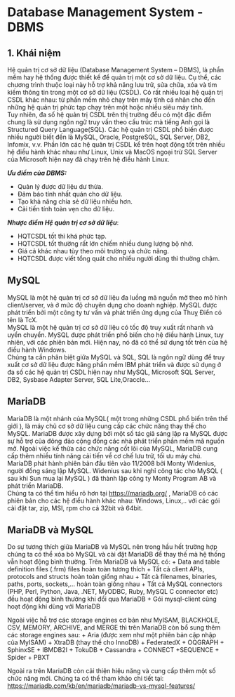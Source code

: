 # Database Management System - DBMS
## 1. Khái niệm
Hệ quản trị cơ sở dữ liệu (Database Management System – DBMS), là phần mềm hay hệ thống được thiết kế để quản trị một cơ sở dữ liệu. Cụ thể, các chương trình thuộc loại này hỗ trợ khả năng lưu trữ, sửa chữa, xóa và tìm kiếm thông tin trong một cơ sở dữ liệu (CSDL). Có rất nhiều loại hệ quản trị CSDL khác nhau: từ phần mềm nhỏ chạy trên máy tính cá nhân cho đến những hệ quản trị phức tạp chạy trên một hoặc nhiều siêu máy tính.</br>
Tuy nhiên, đa số hệ quản trị CSDL trên thị trường đều có một đặc điểm chung là sử dụng ngôn ngữ truy vấn theo cấu trúc mà tiếng Anh gọi là Structured Query Language(SQL). Các hệ quản trị CSDL phổ biến được nhiều người biết đến là MySQL, Oracle, PostgreSQL, SQL Server, DB2, Infomix, v.v. Phần lớn các hệ quản trị CSDL kể trên hoạt động tốt trên nhiều hệ điều hành khác nhau như Linux, Unix và MacOS ngoại trừ SQL Server của Microsoft hiện nay đã chạy trên hệ điều hành Linux.

***Ưu điểm của DBMS:***
* Quản lý được dữ liệu dư thừa.
* Đảm báo tính nhất quán cho dữ liệu.
* Tạo khả năng chia sẻ dữ liệu nhiều hơn.
* Cải tiến tính toàn vẹn cho dữ liệu.

***Nhược điểm Hệ quản trị cơ sở dữ liệu***:
* HQTCSDL tốt thì khá phức tạp.
* HQTCSDL tốt thường rất lớn chiếm nhiều dung lượng bộ nhớ.
* Giá cả khác nhau tùy theo môi trường và chức năng.
* HQTCSDL được viết tổng quát cho nhiều người dùng thì thường chậm.

## MySQL
MySQL  là  một  hệ  quản  trị  cơ  sở  dữ  liệu  đa  luồng  mã  nguồn  mở  theo  mô  hình client/server, và ở mức độ chuyên dụng  cho doanh nghiệp. MySQL được phát triển bởi một công ty tư vấn và phát triển ứng dụng của Thuỵ Điển có tên là TcX.</br> 
MySQL là một hệ quản trị cơ sở dữ liệu có tốc độ truy xuất rất nhanh và uyển chuyển. MySQL được phát triển phổ biến cho hệ điều hành Linux, tuy nhiên, với các phiên bản mới. Hiện nay, nó đã có thể sử dụng tốt trên của hệ điều hành Windows.</br>
Chúng ta cần phân biệt giữa MySQL và SQL, SQL là ngôn ngữ dùng để truy xuất cơ sở dữ liệu được hãng phần mềm IBM phát triển và được sử dụng ở đa số các hệ quản trị CSDL hiện  nay  như  MySQL,  Microsoft  SQL  Server,  DB2,  Sysbase  Adapter  Server,  SQL 
Lite,Oraccle… 

## MariaDB
MariaDB là một nhánh của MySQL( một trong những CSDL phổ biến trên thế giới ), là máy chủ cơ sở dữ liệu cung cấp các chức năng thay thế cho MySQL. MariaDB được xây dựng bởi một số tác giả sáng lập ra MySQL được sự hỗ trợ của đông đảo cộng đồng các nhà phát triển phần mềm mã nguồn mở. Ngoài việc kế thừa các chức năng cốt lõi của MySQL, MariaDB cung cấp thêm nhiều tính năng cải tiến về cơ chế lưu trữ, tối ưu máy chủ.</br>
MariaDB phát hành phiên bản đầu tiên vào 11/2008 bởi Monty Widenius, người đồng sáng lập MySQL. Widenius sau khi nghỉ công tác cho MySQL ( sau khi Sun mua lại MySQL ) đã thành lập công ty Monty Program AB và phát triển MariaDB.</br>
Chúng ta có thể tìm hiểu rõ hơn tại https://mariadb.org/ , MariaDB có các phiên bản cho các hệ điều hành khác nhau: Windows, Linux,.. với các gói cài đặt tar, zip, MSI, rpm cho cả 32bit và 64bit.
## MariaDB và MySQL
Do sự tương thích giữa MariaDB và MySQL nên trong hầu hết trường hợp chúng ta có thể xóa bỏ MySQL và cài đặt MariaDB để thay thế mà hệ thống vẫn hoạt động bình thường. Trên MariaDB và MySQL có:
     + Data and table definition files (.frm) files hoàn toàn tương thích
     + Tất cả client APIs, protocols and structs hoàn toàn giống nhau
     + Tất cả filenames, binaries, paths, ports, sockets,... hoàn toàn giống nhau
     + Tất cả MySQL connectors (PHP, Perl, Python, Java, .NET, MyODBC, Ruby, MySQL C connector etc) đều hoạt động bình thường khi đổi qua MariaDB
     + Gói mysql-client cũng hoạt động khi dùng với MariaDB
 
Ngoài việc hỗ trợ các storage engines cơ bản như MyISAM, BLACKHOLE, CSV, MEMORY, ARCHIVE, and MERGE thì trên MariaDB còn bổ sung thêm các storage engines sau:
     + Aria (được xem như một phiên bản cập nhập của MyISAM)
     + XtraDB (thay thế cho InnoDB)
     + FederatedX
     + OQGRAPH
     + SphinxSE
     + IBMDB2I
     + TokuDB
     + Cassandra
     + CONNECT
     +SEQUENCE
     + Spider
     + PBXT
 
Ngoài ra trên MariaDB còn cải thiện hiệu năng và cung cấp thêm một số chức năng mới. Chúng ta có thể tham khảo chi tiết tại: https://mariadb.com/kb/en/mariadb/mariadb-vs-mysql-features/
